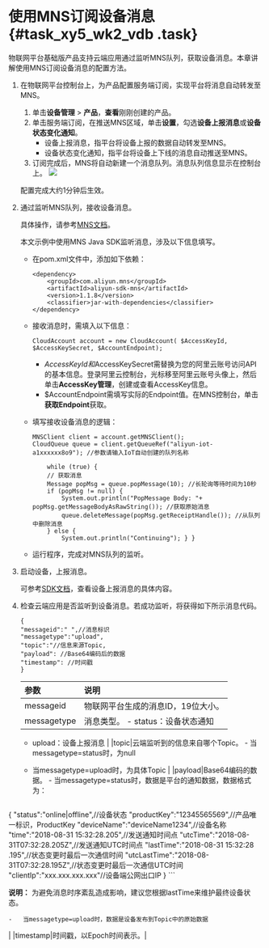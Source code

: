 # 使用MNS订阅设备消息 {#task_xy5_wk2_vdb .task}

物联网平台基础版产品支持云端应用通过监听MNS队列，获取设备消息。本章讲解使用MNS订阅设备消息的配置方法。

1.  在物联网平台控制台上，为产品配置服务端订阅，实现平台将消息自动转发至MNS。 

    1.  单击**设备管理** \> **产品**，**查看**刚刚创建的产品。 
    2.  单击服务端订阅，在推送MNS区域，单击**设置**，勾选**设备上报消息**或**设备状态变化通知**。 
        -   设备上报消息，指平台将设备上报的数据自动转发至MNS。
        -   设备状态变化通知，指平台将设备上下线的消息自动推送至MNS。
    3.  订阅完成后，MNS将自动新建一个消息队列。消息队列信息显示在控制台上。 
     ![](http://static-aliyun-doc.oss-cn-hangzhou.aliyuncs.com/assets/img/7461/155011070937625_zh-CN.png)

    配置完成大约1分钟后生效。

2.  通过监听MNS队列，接收设备消息。 

    具体操作，请参考[MNS文档](https://help.aliyun.com/document_detail/27508.html)。

    本文示例中使用MNS Java SDK监听消息，涉及以下信息填写。

    -   在pom.xml文件中，添加如下依赖：

        ```
        <dependency>
            <groupId>com.aliyun.mns</groupId>
            <artifactId>aliyun-sdk-mns</artifactId>
            <version>1.1.8</version>
            <classifier>jar-with-dependencies</classifier>
        </dependency>
        ```

    -   接收消息时，需填入以下信息：

        ```
        CloudAccount account = new CloudAccount( $AccessKeyId, $AccessKeySecret, $AccountEndpoint);
        ```

        -   $AccessKeyId和$AccessKeySecret需替换为您的阿里云账号访问API的基本信息。登录阿里云控制台，光标移至阿里云账号头像上，然后单击**AccessKey管理**，创建或查看AccessKey信息。
        -   $AccountEndpoint需填写实际的Endpoint值。在MNS控制台，单击**获取Endpoint**获取。
    -   填写接收设备消息的逻辑：

        ```
        MNSClient client = account.getMNSClient(); 
        CloudQueue queue = client.getQueueRef("aliyun-iot-a1xxxxxx8o9"); //参数请输入IoT自动创建的队列名称
         
            while (true) { 
            // 获取消息 
            Message popMsg = queue.popMessage(10); //长轮询等待时间为10秒      
            if (popMsg != null) { 
                System.out.println("PopMessage Body: "+ popMsg.getMessageBodyAsRawString()); //获取原始消息 
                queue.deleteMessage(popMsg.getReceiptHandle()); //从队列中删除消息 
            } else { 
                System.out.println("Continuing"); } }
        
        ```

    -   运行程序，完成对MNS队列的监听。
3.  启动设备，上报消息。 

    可参考[SDK文档](https://help.aliyun.com/document_detail/96624.html)，查看设备上报消息的具体内容。

4.  检查云端应用是否监听到设备消息。若成功监听，将获得如下所示消息代码。 

    ```
    {
    "messageid":" ",//消息标识
    "messagetype":"upload",
    "topic":"//信息来源Topic,
    "payload": //Base64编码后的数据
    "timestamp": //时间戳
    }
    ```

    |参数|说明|
    |:-|:-|
    |messageid|物联网平台生成的消息ID，19位大小。|
    |messagetype|消息类型。    -   status：设备状态通知
    -   upload：设备上报消息
|
    |topic|云端监听到的信息来自哪个Topic。    -   当messagetype=status时，为null
    -   当messagetype=upload时，为具体Topic
|
    |payload|Base64编码的数据。    -   当messagetype=status时，数据是平台的通知数据，数据格式为：

        ```
{
    "status":"online|offline",//设备状态
    "productKey":"12345565569",//产品唯一标识，ProductKey
    "deviceName":"deviceName1234",//设备名称
    "time":"2018-08-31 15:32:28.205",//发送通知时间点
    "utcTime":"2018-08-31T07:32:28.205Z",//发送通知UTC时间点 
    "lastTime":"2018-08-31 15:32:28 .195",//状态变更时最后一次通信时间 
    "utcLastTime":"2018-08-31T07:32:28.195Z",//状态变更时最后一次通信UTC时间
    "clientIp":"xxx.xxx.xxx.xxx"//设备端公网出口IP
}
        ```

**说明：** 为避免消息时序紊乱造成影响，建议您根据lastTime来维护最终设备状态。

    -   当messagetype=upload时，数据是设备发布到Topic中的原始数据
|
    |timestamp|时间戳，以Epoch时间表示。|


